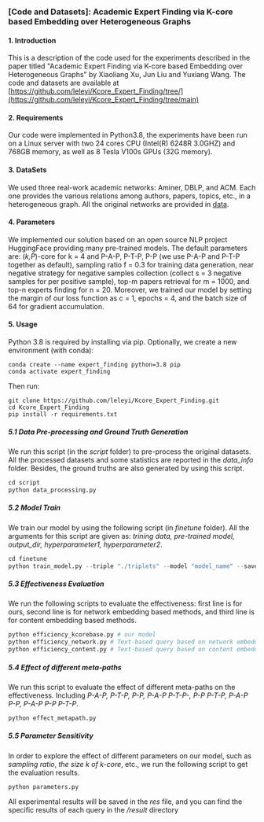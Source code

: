 ###  **[Code and Datasets]: Academic Expert Finding via K-core based Embedding over Heterogeneous Graphs**

#### 1. Introduction

This is a description of the code used for the experiments described in the paper titled "Academic Expert Finding via K-core based Embedding over Heterogeneous Graphs" by Xiaoliang Xu, Jun Liu and Yuxiang Wang. The code and datasets are available at [https://github.com/leleyi/Kcore_Expert_Finding/tree/](https://github.com/leleyi/Kcore_Expert_Finding/tree/main)

#### 2. Requirements

Our code were implemented in Python3.8, the experiments have been run on a Linux server with two 24 cores CPU (Intel(R) 6248R 3.0GHZ) and 768GB memory, as well as 8 Tesla V100s GPUs (32G memory).

#### 3. DataSets

We used three real-work academic networks: Aminer, DBLP, and ACM. Each one provides the various relations among authors, papers, topics, etc., in a heterogeneous graph. All the original networks are provided in [data](https://drive.google.com/drive/folders/1pKug-nExGUmPvVf13xoFpFOcw5Dybk5b?usp=sharing). 

#### 4. Parameters

We implemented our solution based on an open source NLP project HuggingFace providing many pre-trained models. The default parameters are: (*k,P*)-core for k = 4 and P-A-P, P-T-P, P-P  (we use P-A-P and P-T-P together as default), sampling ratio f = 0.3 for training data generation, near negative strategy for negative samples collection (collect s = 3 negative samples for per positive sample), top-m papers retrieval for m = 1000, and top-n experts finding for n = 20. Moreover, we trained our model by setting the margin of our loss function as c = 1, epochs = 4, and the batch size of 64 for gradient accumulation.

#### 5. Usage

Python 3.8 is required by installing via pip. Optionally, we create a new environment (with conda):

```shell
conda create --name expert_finding python=3.8 pip
conda activate expert_finding
```

Then run:

```shell
git clone https://github.com/leleyi/Kcore_Expert_Finding.git
cd Kcore_Expert_Finding
pip install -r requirements.txt  
```

##### 5.1 Data Pre-processing and Ground Truth Generation

We run this script (in the *script* folder) to pre-process the original datasets. All the processed datasets and some statistics are reported in the *data_info* folder. Besides, the ground truths are also generated by using this script.

````python
cd script
python data_processing.py 
````

##### 5.2 Model Train

We train our model by using the following script (in *finetune* folder). All the arguments for this script are given as: *trining data, pre-trained model, output_dir, hyperparameter1, hyperparameter2*.

````python
cd finetune
python train_model.py --triple "./triplets" --model "model_name" --save_dir "./" --batch-size 64 --num-epochs 4
````

##### 5.3 Effectiveness Evaluation

We run the following scripts to evaluate the effectiveness: first line is for ours, second line is for network embedding based methods, and third line is for content embedding based methods.

````python
python efficiency_kcorebase.py # our model
python efficiency_network.py # Text-based query based on network embedding, e.g., GVNRT, IDNE
python efficiency_content.py # Text-based query based on content embedding, e.g., GloVe, SBERT
````

##### 5.4 Effect of different meta-paths

We run this script to evaluate the effect of different meta-paths on the effectiveness. Including *P-A-P, P-T-P, P-P, P-A-P P-T-P-, P-P P-T-P, P-A-P P-P, P-A-P P-P P-T-P*.

```python
python effect_metapath.py
```

#####  5.5 Parameter Sensitivity

In order to explore the effect of different parameters on our model, such as *sampling ratio*, *the size k of k-core*, etc., we run the following script to get the evaluation results.

```
python parameters.py
```

All experimental results will be saved in the *res* file, and you can find the specific results of each query in the */result* directory 
